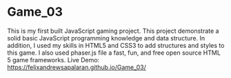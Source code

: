 # Game_03
This is my first built JavaScript gaming project. This project demonstrate a solid basic JavaScript programming knowledge and data structure. In addition, I used my skills in HTML5 and CSS3 to add structures and styles to this game. I also used phaser.js file a fast, fun, and free open source HTML 5 game frameworks.
Live Demo: https://felixandrewsapalaran.github.io/Game_03/
